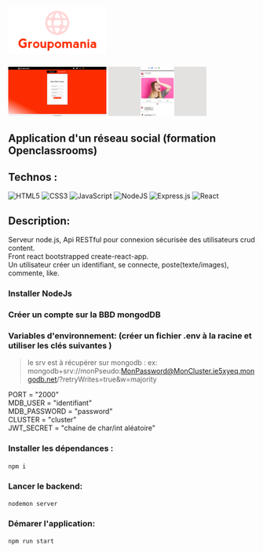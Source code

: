   #  <img style="width: 200px;" src="./src/images/icon-above-font.png" alt="Game Workshop Logo">

<img style="width: 200px;" src="./src/images/groupo_0.png" alt="Game Workshop Logo">
<img style="width: 200px;" src="./src/images/groupo_1.png" alt="Game Workshop Logo">

## Application d'un réseau social (formation Openclassrooms)

## Technos : 
![HTML5](https://img.shields.io/badge/html5-%23E34F26.svg?style=for-the-badge&logo=html5&logoColor=white)
![CSS3](https://img.shields.io/badge/css3-%231572B6.svg?style=for-the-badge&logo=css3&logoColor=white)
![JavaScript](https://img.shields.io/badge/javascript-%23323330.svg?style=for-the-badge&logo=javascript&logoColor=%23F7DF1E)
![NodeJS](https://img.shields.io/badge/node.js-6DA55F?style=for-the-badge&logo=node.js&logoColor=white)
![Express.js](https://img.shields.io/badge/express.js-%23404d59.svg?style=for-the-badge&logo=express&logoColor=%2361DAFB)
![React](https://img.shields.io/badge/react-%2320232a.svg?style=for-the-badge&logo=react&logoColor=%2361DAFB)

## Description:
Serveur node.js, Api RESTful pour connexion sécurisée des utilisateurs crud content.<br>
Front react bootstrapped create-react-app.<br>
Un utilisateur créer un identifiant, se connecte, poste(texte/images), commente, like.

### Installer NodeJs

### Créer un compte sur la BBD mongodDB

### Variables d'environnement: (créer un fichier .env à la racine et utiliser les clés suivantes )
> le srv est à récupérer sur mongodb : ex: mongodb+srv://monPseudo:MonPassword@MonCluster.ie5xyeq.mongodb.net/?retryWrites=true&w=majority

PORT = "2000" <br>
MDB_USER = "identifiant"<br>
MDB_PASSWORD = "password" <br>
CLUSTER = "cluster"<br>
JWT_SECRET = "chaine de char/int aléatoire"<br>

### Installer les dépendances :
`npm i` 

### Lancer le backend: 
`nodemon server`

### Démarer l'application:
 `npm run start`





